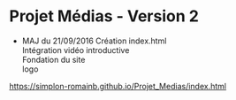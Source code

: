 # Projet Médias - Version 2
* MAJ du 21/09/2016
Création index.html  
Intégration vidéo introductive  
Fondation du site  
logo

https://simplon-romainb.github.io/Projet_Medias/index.html




